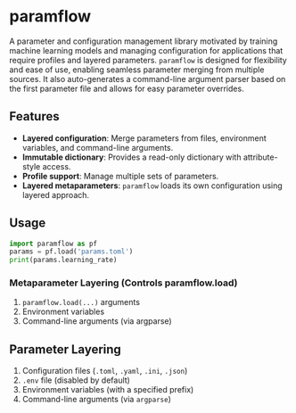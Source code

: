 # paramflow
A parameter and configuration management library motivated by training machine learning models
and managing configuration for applications that require profiles and layered parameters.
```paramflow``` is designed for flexibility and ease of use, enabling seamless parameter merging
from multiple sources. It also auto-generates a command-line argument parser based on the first
parameter file and allows for easy parameter overrides.

## Features
- **Layered configuration**: Merge parameters from files, environment variables, and command-line arguments.
- **Immutable dictionary**: Provides a read-only dictionary with attribute-style access.
- **Profile support**: Manage multiple sets of parameters.
- **Layered metaparameters**: ```paramflow``` loads its own configuration using layered approach.

## Usage
```python
import paramflow as pf
params = pf.load('params.toml')
print(params.learning_rate)
```

### Metaparameter Layering (Controls paramflow.load)
1. ```paramflow.load(...)``` arguments
2. Environment variables
3. Command-line arguments (via argparse)

## Parameter Layering
1. Configuration files (```.toml```, ```.yaml```, ```.ini```, ```.json```)
2. ```.env``` file (disabled by default)
3. Environment variables (with a specified prefix)
4. Command-line arguments (via ```argparse```)
 